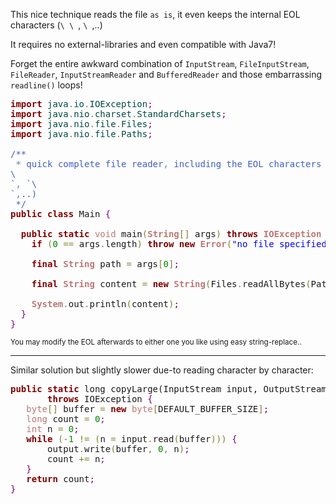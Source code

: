 This nice technique reads the file `as is`,
it even keeps the internal EOL characters (`\\
`, `\
`,..)

It requires no external-libraries and even compatible with Java7!

Forget the entire awkward combination of <code>InputStream</code>, <code>FileInputStream</code>, <code>FileReader</code>, <code>InputStreamReader</code> and <code>BufferedReader</code>
and those embarrassing <code>readline()</code> loops!

<!--more-->

<pre><span style='color:#800000; font-weight:bold; '>import</span><span style='color:#004a43; '> java</span><span style='color:#808030; '>.</span><span style='color:#004a43; '>io</span><span style='color:#808030; '>.</span><span style='color:#004a43; '>IOException</span><span style='color:#800080; '>;</span>
<span style='color:#800000; font-weight:bold; '>import</span><span style='color:#004a43; '> java</span><span style='color:#808030; '>.</span><span style='color:#004a43; '>nio</span><span style='color:#808030; '>.</span><span style='color:#004a43; '>charset</span><span style='color:#808030; '>.</span><span style='color:#004a43; '>StandardCharsets</span><span style='color:#800080; '>;</span>
<span style='color:#800000; font-weight:bold; '>import</span><span style='color:#004a43; '> java</span><span style='color:#808030; '>.</span><span style='color:#004a43; '>nio</span><span style='color:#808030; '>.</span><span style='color:#004a43; '>file</span><span style='color:#808030; '>.</span><span style='color:#004a43; '>Files</span><span style='color:#800080; '>;</span>
<span style='color:#800000; font-weight:bold; '>import</span><span style='color:#004a43; '> java</span><span style='color:#808030; '>.</span><span style='color:#004a43; '>nio</span><span style='color:#808030; '>.</span><span style='color:#004a43; '>file</span><span style='color:#808030; '>.</span><span style='color:#004a43; '>Paths</span><span style='color:#800080; '>;</span>

<span style='color:#3f5fbf; '>/**</span>
<span style='color:#3f5fbf; '>&#xa0;</span><span style='color:#7f9fbf; font-weight:bold; '>*</span><span style='color:#3f5fbf; '> quick complete file reader</span><span style='color:#7f9fbf; font-weight:bold; '>,</span><span style='color:#3f5fbf; '> including the EOL characters (`\\
`</span><span style='color:#7f9fbf; font-weight:bold; '>,</span><span style='color:#3f5fbf; '> `\
`</span><span style='color:#7f9fbf; font-weight:bold; '>,</span><span style='color:#3f5fbf; '>..)</span>
<span style='color:#3f5fbf; '>&#xa0;*/</span>
<span style='color:#800000; font-weight:bold; '>public</span> <span style='color:#800000; font-weight:bold; '>class</span> Main <span style='color:#800080; '>{</span>

  <span style='color:#800000; font-weight:bold; '>public</span> <span style='color:#800000; font-weight:bold; '>static</span> <span style='color:#bb7977; '>void</span> main<span style='color:#808030; '>(</span><span style='color:#bb7977; font-weight:bold; '>String</span><span style='color:#808030; '>[</span><span style='color:#808030; '>]</span> args<span style='color:#808030; '>)</span> <span style='color:#800000; font-weight:bold; '>throws</span> <span style='color:#bb7977; font-weight:bold; '>IOException</span> <span style='color:#800080; '>{</span>
    <span style='color:#800000; font-weight:bold; '>if</span> <span style='color:#808030; '>(</span><span style='color:#008c00; '>0</span> <span style='color:#808030; '>=</span><span style='color:#808030; '>=</span> args<span style='color:#808030; '>.</span>length<span style='color:#808030; '>)</span> <span style='color:#800000; font-weight:bold; '>throw</span> <span style='color:#800000; font-weight:bold; '>new</span> <span style='color:#bb7977; font-weight:bold; '>Error</span><span style='color:#808030; '>(</span><span style='color:#0000e6; '>"no file specified.."</span><span style='color:#808030; '>)</span><span style='color:#800080; '>;</span>

    <span style='color:#800000; font-weight:bold; '>final</span> <span style='color:#bb7977; font-weight:bold; '>String</span> path <span style='color:#808030; '>=</span> args<span style='color:#808030; '>[</span><span style='color:#008c00; '>0</span><span style='color:#808030; '>]</span><span style='color:#800080; '>;</span>

    <span style='color:#800000; font-weight:bold; '>final</span> <span style='color:#bb7977; font-weight:bold; '>String</span> content <span style='color:#808030; '>=</span> <span style='color:#800000; font-weight:bold; '>new</span> <span style='color:#bb7977; font-weight:bold; '>String</span><span style='color:#808030; '>(</span>Files<span style='color:#808030; '>.</span>readAllBytes<span style='color:#808030; '>(</span>Paths<span style='color:#808030; '>.</span>get<span style='color:#808030; '>(</span>path<span style='color:#808030; '>)</span><span style='color:#808030; '>)</span><span style='color:#808030; '>,</span> StandardCharsets<span style='color:#808030; '>.</span>UTF_8<span style='color:#808030; '>)</span><span style='color:#800080; '>;</span>

    <span style='color:#bb7977; font-weight:bold; '>System</span><span style='color:#808030; '>.</span>out<span style='color:#808030; '>.</span>println<span style='color:#808030; '>(</span>content<span style='color:#808030; '>)</span><span style='color:#800080; '>;</span>
  <span style='color:#800080; '>}</span>
<span style='color:#800080; '>}</span>
</pre>

<sub>You may modify the EOL afterwards to either one you like using easy string-replace..</sub>

<hr/>

Similar solution but slightly slower due-to reading character by character:

<pre><span style='color:#800000; font-weight:bold; '>public</span> <span style='color:#800000; font-weight:bold; '>static</span> long copyLarge(InputStream input, OutputStream output)
       <span style='color:#800000; font-weight:bold; '>throws</span> IOException <span style='color:#800080; '>{</span>
   <span style='color:#bb7977; '>byte</span><span style='color:#808030; '>[</span><span style='color:#808030; '>]</span> buffer <span style='color:#808030; '>=</span> <span style='color:#800000; font-weight:bold; '>new</span> <span style='color:#bb7977; '>byte</span><span style='color:#808030; '>[</span>DEFAULT_BUFFER_SIZE<span style='color:#808030; '>]</span><span style='color:#800080; '>;</span>
   <span style='color:#bb7977; '>long</span> count <span style='color:#808030; '>=</span> <span style='color:#008c00; '>0</span><span style='color:#800080; '>;</span>
   <span style='color:#bb7977; '>int</span> n <span style='color:#808030; '>=</span> <span style='color:#008c00; '>0</span><span style='color:#800080; '>;</span>
   <span style='color:#800000; font-weight:bold; '>while</span> <span style='color:#808030; '>(</span><span style='color:#808030; '>-</span><span style='color:#008c00; '>1</span> <span style='color:#808030; '>!</span><span style='color:#808030; '>=</span> <span style='color:#808030; '>(</span>n <span style='color:#808030; '>=</span> input<span style='color:#808030; '>.</span>read<span style='color:#808030; '>(</span>buffer<span style='color:#808030; '>)</span><span style='color:#808030; '>)</span><span style='color:#808030; '>)</span> <span style='color:#800080; '>{</span>
       output<span style='color:#808030; '>.</span>write<span style='color:#808030; '>(</span>buffer<span style='color:#808030; '>,</span> <span style='color:#008c00; '>0</span><span style='color:#808030; '>,</span> n<span style='color:#808030; '>)</span><span style='color:#800080; '>;</span>
       count <span style='color:#808030; '>+</span><span style='color:#808030; '>=</span> n<span style='color:#800080; '>;</span>
   <span style='color:#800080; '>}</span>
   <span style='color:#800000; font-weight:bold; '>return</span> count<span style='color:#800080; '>;</span>
<span style='color:#800080; '>}</span>
</pre>


